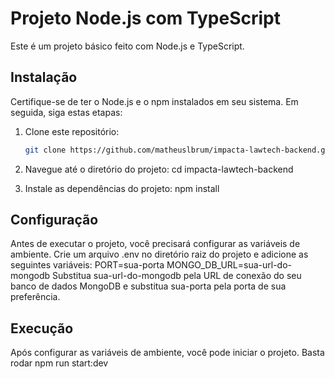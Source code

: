 # Projeto Node.js com TypeScript

Este é um projeto básico feito com Node.js e TypeScript.

## Instalação

Certifique-se de ter o Node.js e o npm instalados em seu sistema. Em seguida, siga estas etapas:

1. Clone este repositório:

   ```bash
   git clone https://github.com/matheuslbrum/impacta-lawtech-backend.git

2. Navegue até o diretório do projeto:
   cd impacta-lawtech-backend
3. Instale as dependências do projeto:
   npm install

## Configuração
Antes de executar o projeto, você precisará configurar as variáveis de ambiente. Crie um arquivo .env no diretório raiz do projeto e adicione as seguintes variáveis:
PORT=sua-porta
MONGO_DB_URL=sua-url-do-mongodb
Substitua sua-url-do-mongodb pela URL de conexão do seu banco de dados MongoDB e substitua sua-porta pela porta de sua preferência.

## Execução
Após configurar as variáveis de ambiente, você pode iniciar o projeto.
Basta rodar npm run start:dev
